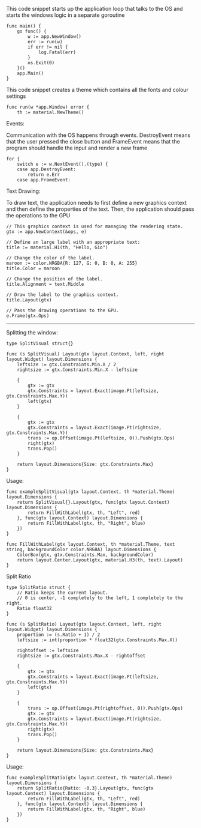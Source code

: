 This code snippet starts up the application loop that talks to the OS and starts the windows logic in a separate goroutine

```
func main() {
	go func() {
		w := app.NewWindow()
		err := run(w)
		if err != nil {
			log.Fatal(err)
		}
		os.Exit(0)
	}()
	app.Main()
}
```

This code snippet creates a theme which contains all the fonts and colour settings

```
func run(w *app.Window) error {
	th := material.NewTheme()
```

Events:

Communication with the OS happens through events. DestroyEvent means that the user pressed the close button and FrameEvent means that the program should handle the input and render a new frame

```
for {
	switch e := w.NextEvent().(type) {
	case app.DestroyEvent:
		return e.Err
	case app.FrameEvent:
```

Text Drawing:

To draw text, the application needs to first define a new graphics context and then define the properties of the text. Then, the application should pass the operations to the GPU

```
// This graphics context is used for managing the rendering state.
gtx := app.NewContext(&ops, e)

// Define an large label with an appropriate text:
title := material.H1(th, "Hello, Gio")

// Change the color of the label.
maroon := color.NRGBA{R: 127, G: 0, B: 0, A: 255}
title.Color = maroon

// Change the position of the label.
title.Alignment = text.Middle

// Draw the label to the graphics context.
title.Layout(gtx)

// Pass the drawing operations to the GPU.
e.Frame(gtx.Ops)
```

---

Splitting the window:

```
type SplitVisual struct{}

func (s SplitVisual) Layout(gtx layout.Context, left, right layout.Widget) layout.Dimensions {
	leftsize := gtx.Constraints.Min.X / 2
	rightsize := gtx.Constraints.Min.X - leftsize

	{
		gtx := gtx
		gtx.Constraints = layout.Exact(image.Pt(leftsize, gtx.Constraints.Max.Y))
		left(gtx)
	}

	{
		gtx := gtx
		gtx.Constraints = layout.Exact(image.Pt(rightsize, gtx.Constraints.Max.Y))
		trans := op.Offset(image.Pt(leftsize, 0)).Push(gtx.Ops)
		right(gtx)
		trans.Pop()
	}

	return layout.Dimensions{Size: gtx.Constraints.Max}
}
```

Usage:

```
func exampleSplitVisual(gtx layout.Context, th *material.Theme) layout.Dimensions {
	return SplitVisual{}.Layout(gtx, func(gtx layout.Context) layout.Dimensions {
		return FillWithLabel(gtx, th, "Left", red)
	}, func(gtx layout.Context) layout.Dimensions {
		return FillWithLabel(gtx, th, "Right", blue)
	})
}

func FillWithLabel(gtx layout.Context, th *material.Theme, text string, backgroundColor color.NRGBA) layout.Dimensions {
	ColorBox(gtx, gtx.Constraints.Max, backgroundColor)
	return layout.Center.Layout(gtx, material.H3(th, text).Layout)
}
```

Split Ratio

```
type SplitRatio struct {
	// Ratio keeps the current layout.
	// 0 is center, -1 completely to the left, 1 completely to the right.
	Ratio float32
}

func (s SplitRatio) Layout(gtx layout.Context, left, right layout.Widget) layout.Dimensions {
	proportion := (s.Ratio + 1) / 2
	leftsize := int(proportion * float32(gtx.Constraints.Max.X))

	rightoffset := leftsize
	rightsize := gtx.Constraints.Max.X - rightoffset

	{
		gtx := gtx
		gtx.Constraints = layout.Exact(image.Pt(leftsize, gtx.Constraints.Max.Y))
		left(gtx)
	}

	{
		trans := op.Offset(image.Pt(rightoffset, 0)).Push(gtx.Ops)
		gtx := gtx
		gtx.Constraints = layout.Exact(image.Pt(rightsize, gtx.Constraints.Max.Y))
		right(gtx)
		trans.Pop()
	}

	return layout.Dimensions{Size: gtx.Constraints.Max}
}
```

Usage:

```
func exampleSplitRatio(gtx layout.Context, th *material.Theme) layout.Dimensions {
	return SplitRatio{Ratio: -0.3}.Layout(gtx, func(gtx layout.Context) layout.Dimensions {
		return FillWithLabel(gtx, th, "Left", red)
	}, func(gtx layout.Context) layout.Dimensions {
		return FillWithLabel(gtx, th, "Right", blue)
	})
}
```